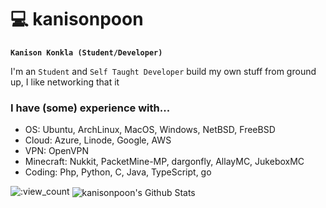 # 💻 kanisonpoon

**`Kanison Konkla (Student/Developer)`**

I'm an `Student` and `Self Taught Developer` build my own stuff from ground up, I like networking that it

### I have (some) experience with...
- OS: Ubuntu, ArchLinux, MacOS, Windows, NetBSD, FreeBSD
- Cloud: Azure, Linode, Google, AWS
- VPN: OpenVPN
- Minecraft: Nukkit, PacketMine-MP, dargonfly, AllayMC, JukeboxMC
- Coding: Php, Python, C, Java, TypeScript, go

![:view_count](https://count.chiya.dev/get/@kanisonpoon?theme=gelbooru)
<img  align="center" src="https://github-readme-stats.vercel.app/api?username=kanisonpoon&&show_icons=true&count_private=true&hide_border=true&hide_title=true&bg_color=ffffff" alt="kanisonpoon's Github Stats">
